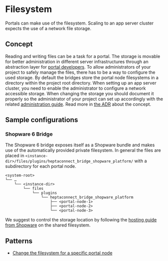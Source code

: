 # Filesystem

Portals can make use of the filesystem.
Scaling to an app server cluster expects the use of a network file storage.


## Concept

Reading and writing files can be a task for a portal.
The storage is movable for better administration in different server infrastructures through an abstraction layer for [portal developers](../portal-developer/filesystem.md).
To allow administrators of your project to safely manage the files, there has to be a way to configure the used storage.
By default the bridges store the portal node filesystems in a directory within the project root directory.
When setting up an app server cluster, you need to enable the administrator to configure a network accessible storage.
When changing the storage you should document it properly so the administrator of your project can set up accordingly with the related [administration guide](../administrator/filesystem.md).
Read more in [the ADR](../../reference/adr/2022-10-06-filesystem-stream-wrapper.md) about the concept.


## Sample configurations

### Shopware 6 Bridge

The Shopware 6 bridge exposes itself as a Shopware bundle and makes use of the automatically provided private filesystem.
In general the files are placed in `<instance-dir>/files/plugins/heptaconnect_bridge_shopware_platform/` with a subdirectory for each portal node.

```
<system-root>
└── …
    └── <instance-dir>
        └── files
            └── plugins
                └── heptaconnect_bridge_shopware_platform
                    ├── <portal-node-1>
                    ├── <portal-node-2>
                    └── <portal-node-3>
```

We suggest to control the storage location by following the [hosting guide from Shopware](https://developer.shopware.com/docs/guides/hosting/infrastructure/filesystem) on the shared filesystem.


## Patterns

- [Change the filesystem for a specific portal node](patterns/filesystem-change-for-specific-portal-node.md)
